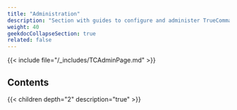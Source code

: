 ```yaml
---
title: "Administration"
description: "Section with guides to configure and administer TrueCommand."
weight: 40
geekdocCollapseSection: true
related: false
---
```


{{< include file="/_includes/TCAdminPage.md" >}}

## Contents

{{< children depth="2" description="true" >}}
